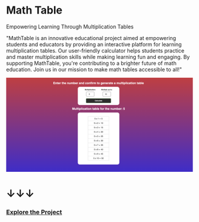 # Math Table
 Empowering Learning Through Multiplication Tables

 "MathTable is an innovative educational project aimed at empowering students and educators by providing an interactive platform for learning multiplication tables. Our user-friendly calculator helps students practice and master multiplication skills while making learning fun and engaging. By supporting MathTable, you're contributing to a brighter future of math education. Join us in our mission to make math tables accessible to all!"

<img src="img/1.png">

<h1>↓↓↓</h1>
<h3><a href="https://jcizidrosilva.github.io/Math-Table/" target="">Explore the Project</a></h3>


